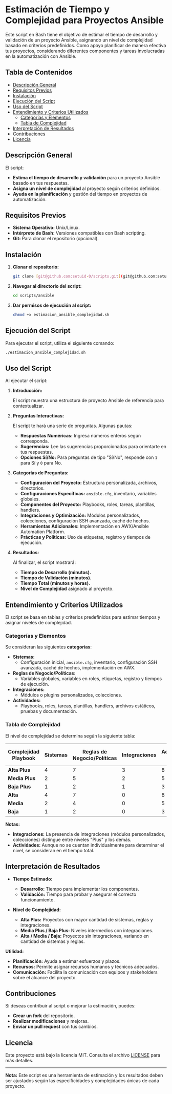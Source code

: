 # Estimación de Tiempo y Complejidad para Proyectos Ansible

Este script en Bash tiene el objetivo de estimar el tiempo de desarrollo y validación de un proyecto Ansible, asignando un nivel de complejidad basado en criterios predefinidos. Como apoyo planificar de manera efectiva tus proyectos, considerando diferentes componentes y tareas involucradas en la automatización con Ansible.

## Tabla de Contenidos

- [Descripción General](#descripción-general)
- [Requisitos Previos](#requisitos-previos)
- [Instalación](#instalación)
- [Ejecución del Script](#ejecución-del-script)
- [Uso del Script](#uso-del-script)
- [Entendimiento y Criterios Utilizados](#entendimiento-y-criterios-utilizados)
  - [Categorías y Elementos](#categorías-y-elementos)
  - [Tabla de Complejidad](#tabla-de-complejidad)
- [Interpretación de Resultados](#interpretación-de-resultados)
- [Contribuciones](#contribuciones)
- [Licencia](#licencia)

## Descripción General

El script:

- **Estima el tiempo de desarrollo y validación** para un proyecto Ansible basado en tus respuestas.
- **Asigna un nivel de complejidad** al proyecto según criterios definidos.
- **Ayuda en la planificación** y gestión del tiempo en proyectos de automatización.

## Requisitos Previos

- **Sistema Operativo:** Unix/Linux.
- **Intérprete de Bash:** Versiones compatibles con Bash scripting.
- **Git:** Para clonar el repositorio (opcional).

## Instalación

1. **Clonar el repositorio:**

   ```bash
   git clone [git@github.com:setuid-0/scripts.git](git@github.com:setuid-0/scripts.git)
   ```

2. **Navegar al directorio del script:**

   ```bash
   cd scripts/ansible
   ```

3. **Dar permisos de ejecución al script:**

   ```bash
   chmod +x estimacion_ansible_complejidad.sh
   ```

## Ejecución del Script

Para ejecutar el script, utiliza el siguiente comando:

```bash
./estimacion_ansible_complejidad.sh
```

## Uso del Script

Al ejecutar el script:

1. **Introducción:**

   El script muestra una estructura de proyecto Ansible de referencia para contextualizar.

2. **Preguntas Interactivas:**

   El script te hará una serie de preguntas. Algunas pautas:

   - **Respuestas Numéricas:** Ingresa números enteros según corresponda.
   - **Sugerencias:** Lee las sugerencias proporcionadas para orientarte en tus respuestas.
   - **Opciones Sí/No:** Para preguntas de tipo "Sí/No", responde con `1` para Sí y `0` para No.

3. **Categorías de Preguntas:**

   - **Configuración del Proyecto:** Estructura personalizada, archivos, directorios.
   - **Configuraciones Específicas:** `ansible.cfg`, inventario, variables globales.
   - **Componentes del Proyecto:** Playbooks, roles, tareas, plantillas, handlers.
   - **Integraciones y Optimización:** Módulos personalizados, colecciones, configuración SSH avanzada, caché de hechos.
   - **Herramientas Adicionales:** Implementación en AWX/Ansible Automation Platform.
   - **Prácticas y Políticas:** Uso de etiquetas, registro y tiempos de ejecución.

4. **Resultados:**

   Al finalizar, el script mostrará:

   - **Tiempo de Desarrollo (minutos).**
   - **Tiempo de Validación (minutos).**
   - **Tiempo Total (minutos y horas).**
   - **Nivel de Complejidad** asignado al proyecto.

## Entendimiento y Criterios Utilizados

El script se basa en tablas y criterios predefinidos para estimar tiempos y asignar niveles de complejidad.

### Categorías y Elementos

Se consideran las siguientes **categorías**:

- **Sistemas:**
  - Configuración inicial, `ansible.cfg`, inventario, configuración SSH avanzada, caché de hechos, implementación en AWX.
- **Reglas de Negocio/Políticas:**
  - Variables globales, variables en roles, etiquetas, registro y tiempos de ejecución.
- **Integraciones:**
  - Módulos o plugins personalizados, colecciones.
- **Actividades:**
  - Playbooks, roles, tareas, plantillas, handlers, archivos estáticos, pruebas y documentación.

### Tabla de Complejidad

El nivel de complejidad se determina según la siguiente tabla:

| **Complejidad Playbook** | **Sistemas** | **Reglas de Negocio/Políticas** | **Integraciones** | **Actividades (hasta)** | **Tiempo Máximo (horas)** |
|--------------------------|--------------|----------------------------------|-------------------|-------------------------|---------------------------|
| **Alta Plus**            | 4            | 7                                | 3                 | 8                       | 8                         |
| **Media Plus**           | 2            | 5                                | 2                 | 5                       | 5                         |
| **Baja Plus**            | 1            | 2                                | 1                 | 3                       | 3                         |
| **Alta**                 | 4            | 7                                | 0                 | 8                       | 8                         |
| **Media**                | 2            | 4                                | 0                 | 5                       | 5                         |
| **Baja**                 | 1            | 2                                | 0                 | 3                       | 3                         |

**Notas:**

- **Integraciones:** La presencia de integraciones (módulos personalizados, colecciones) distingue entre niveles "Plus" y los demás.
- **Actividades:** Aunque no se cuentan individualmente para determinar el nivel, se consideran en el tiempo total.

## Interpretación de Resultados

- **Tiempo Estimado:**

  - **Desarrollo:** Tiempo para implementar los componentes.
  - **Validación:** Tiempo para probar y asegurar el correcto funcionamiento.

- **Nivel de Complejidad:**

  - **Alta Plus:** Proyectos con mayor cantidad de sistemas, reglas y integraciones.
  - **Media Plus / Baja Plus:** Niveles intermedios con integraciones.
  - **Alta / Media / Baja:** Proyectos sin integraciones, variando en cantidad de sistemas y reglas.

**Utilidad:**

- **Planificación:** Ayuda a estimar esfuerzos y plazos.
- **Recursos:** Permite asignar recursos humanos y técnicos adecuados.
- **Comunicación:** Facilita la comunicación con equipos y stakeholders sobre el alcance del proyecto.

## Contribuciones

Si deseas contribuir al script o mejorar la estimación, puedes:

- **Crear un fork** del repositorio.
- **Realizar modificaciones** y mejoras.
- **Enviar un pull request** con tus cambios.

## Licencia

Este proyecto está bajo la licencia MIT. Consulta el archivo [LICENSE](LICENSE) para más detalles.

---

**Nota:** Este script es una herramienta de estimación y los resultados deben ser ajustados según las especificidades y complejidades únicas de cada proyecto.
